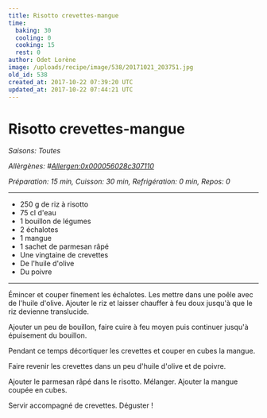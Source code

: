 ```yaml
---
title: Risotto crevettes-mangue
time:
  baking: 30
  cooling: 0
  cooking: 15
  rest: 0
author: Odet Lorène
image: /uploads/recipe/image/538/20171021_203751.jpg
old_id: 538
created_at: 2017-10-22 07:39:20 UTC
updated_at: 2017-10-22 07:44:21 UTC
---
```


# Risotto crevettes-mangue



*Saisons: Toutes*

*Allèrgènes: #<Allergen:0x000056028c307110>*

*Préparation: 15 min, Cuisson: 30 min, Refrigération: 0 min, Repos: 0*

---

- 250 g de riz à risotto
- 75 cl d'eau
- 1 bouillon de légumes
- 2 échalotes
- 1 mangue
- 1 sachet de parmesan râpé
- Une vingtaine de crevettes
- De l'huile d'olive
- Du poivre

---

Émincer et couper finement les échalotes. Les mettre dans une poêle avec de l'huile d'olive. Ajouter le riz et laisser chauffer à feu doux jusqu'à que le riz devienne translucide.

Ajouter un peu de bouillon, faire cuire à feu moyen puis continuer jusqu'à épuisement du bouillon.

Pendant ce temps décortiquer les crevettes et couper en cubes la mangue. 

Faire revenir les crevettes dans un peu d'huile d'olive et de poivre.

Ajouter le parmesan râpé dans le risotto. Mélanger. Ajouter la mangue coupée en cubes.

Servir accompagné de crevettes. Déguster ! 
